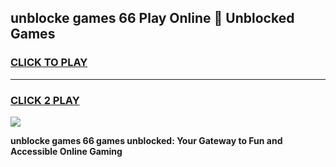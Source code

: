 
## unblocke games 66 Play Online 👋 Unblocked Games
<h3>
<a href="https://premium.freeplayer.one?title=unblocke_games_66&ref=19F">CLICK TO PLAY</a></h3>
<hr>

<h3>
<a href="https://premium.freeplayer.one?title=unblocke_games_66&ref=19F">CLICK 2 PLAY</a>
  
</h3>

<a href="https://premium.freeplayer.one?title=unblocke_games_66&ref=19F"><img src="https://clearcache.store/games.png"></a>


**unblocke games 66 games unblocked: Your Gateway to Fun and Accessible Online Gaming**
